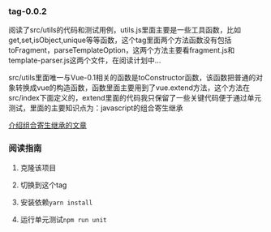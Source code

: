 ### tag-0.0.2

阅读了src/utils的代码和测试用例，utils.js里面主要是一些工具函数，比如get,set,isObject,unique等等函数，这个tag里面两个方法函数没有包括toFragment，parseTemplateOption，这两个方法主要看fragment.js和template-parser.js这两个文件，在阅读计划中...

src/utils里面唯一与Vue-0.1相关的函数是toConstructor函数，该函数把普通的对象转换成vue的构造函数，函数里面主要用到了vue.extend方法，这个方法在src/index下面定义的，extend里面的代码我只保留了一些关键代码便于通过单元测试，里面的主要知识点为：javascript的组合寄生继承

[介绍组合寄生继承的文章](https://tsejx.github.io/JavaScript-Guidebook/object-oriented-programming/inheritance/parasitic-combination-inheritance.html)

### 阅读指南

1. 克隆该项目

2. 切换到这个tag

3. 安装依赖```yarn install```

4. 运行单元测试```npm run unit```
